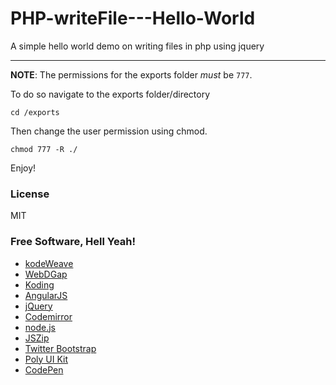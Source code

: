 # PHP-writeFile---Hello-World
A simple hello world demo on writing files in php using jquery

----------

**NOTE**: The permissions for the exports folder *must* be `777`. 

To do so navigate to the exports folder/directory

    cd /exports

Then change the user permission using chmod.

    chmod 777 -R ./ 

Enjoy!

### License
MIT

### Free Software, Hell Yeah!  

- [kodeWeave](http://kodeweave.sourceforge.net/)
- [WebDGap](http://webdgap.sourceforge.net/)
- [Koding](https://koding.com/R/mikethedj4)
- [AngularJS](http://angularjs.org)
- [jQuery](http://jquery.com)
- [Codemirror](http://codemirror.net/)
- [node.js](http://nodejs.org)
- [JSZip](https://stuk.github.io/jszip/)
- [Twitter Bootstrap](http://twitter.github.com/bootstrap/)
- [Poly UI Kit](https://github.com/Guilh/Poly)
- [CodePen](http://codepen.io/michaelsboost)
